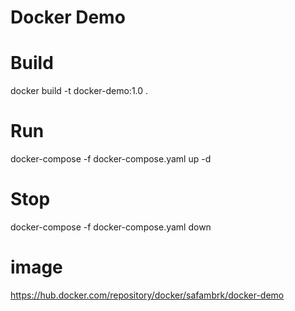 # Docker Demo

# Build
docker build -t docker-demo:1.0 .

# Run
docker-compose -f docker-compose.yaml up -d

# Stop
docker-compose -f docker-compose.yaml down

# image
https://hub.docker.com/repository/docker/safambrk/docker-demo

